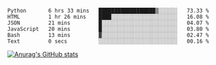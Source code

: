 <!--START_SECTION:waka-->

```text
Python       6 hrs 33 mins   ██████████████████▒░░░░░░   73.33 %
HTML         1 hr 26 mins    ████░░░░░░░░░░░░░░░░░░░░░   16.08 %
JSON         21 mins         █░░░░░░░░░░░░░░░░░░░░░░░░   04.07 %
JavaScript   20 mins         █░░░░░░░░░░░░░░░░░░░░░░░░   03.80 %
Bash         13 mins         ▓░░░░░░░░░░░░░░░░░░░░░░░░   02.47 %
Text         0 secs          ░░░░░░░░░░░░░░░░░░░░░░░░░   00.16 %
```

<!--END_SECTION:waka-->

[![Anurag's GitHub stats](https://github-readme-stats.vercel.app/api?username=FelipeRistow&count_private=true&theme=synthwave)](https://github.com/anuraghazra/github-readme-stats)
